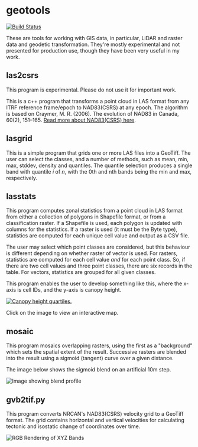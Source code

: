 # geotools

[![Build Status](https://travis-ci.org/rskelly/byn2gtx.svg?branch=master)](https://travis-ci.org/rskelly/geotools)

These are tools for working with GIS data, in particular, LiDAR and raster data and geodetic transformation. They're mostly experimental and not presented for production use, though they have been very useful in my work.

## las2csrs

This program is experimental. Please do not use it for important work.

This is a c++ program that transforms a point cloud in LAS format from any ITRF reference frame/epoch to NAD83(CSRS) at any epoch. The algorithm is based on Craymer, M. R. (2006). The evolution of NAD83 in Canada, 60(2), 151–165. [Read more about NAD83(CSRS) here](http://www.nrcan.gc.ca/earth-sciences/geomatics/geodetic-reference-systems/9052).

## lasgrid

This is a simple program that grids one or more LAS files into a GeoTiff. The user can select the classes, and a number of methods, such as mean, min, max, stddev, density and quantiles. The quantile selection produces a single band with quantile *i* of *n*, with the 0th and nth bands being the min and max, respectively.

## lasstats

This program computes zonal statistics from a point cloud in LAS format from either a collection of polygons in Shapefile format, or from a classification raster. If a Shapefile is used, each polygon is updated with columns for the statistics. If a raster is used (it must be the Byte type), statistics are computed for each unique cell value and output as a CSV file.

The user may select which point classes are considered, but this behaviour is different depending on whether raster of vector is used. For rasters, statistics are computed for each cell value *and* for each point class. So, if there are two cell values and three point classes, there are six records in the table. For vectors, statistics are grouped for all given classes.

This program enables the user to develop something like this, where the x-axis is cell IDs, and the y-axis is canopy height.

[![Canopy height quartiles.](http://dijital.ca/files/geotools/lasstats.jpg)](http://dijital.ca/files/geotools/lasstats.html)

Click on the image to view an interactive map.

## mosaic

This program mosaics overlapping rasters, using the first as a "background" which sets the spatial extent of the result. Successive rasters
are blended into the result using a sigmoid (tangent) curve over a given distance.

The image below shows the sigmoid blend on an artificial 10m step.

![Image showing blend profile](http://dijital.ca/files/geotools/mosaic.png) 
 
## gvb2tif.py

This program converts NRCAN's NAD83(CSRS) velocity grid to a GeoTiff format. The grid contains horizontal and 
vertical velocities for calculating tectonic and isostatic change of coordinates over time.

![RGB Rendering of XYZ Bands](http://dijital.ca/img/gvb2.jpg "RGB Rendering of XYZ Bands")

